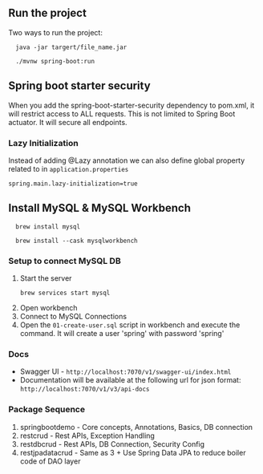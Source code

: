 ## Run the project

Two ways to run the project:

```shell
  java -jar targert/file_name.jar
```

```shell
  ./mvnw spring-boot:run
```

## Spring boot starter security
When you add the spring-boot-starter-security dependency to pom.xml, it will restrict access to ALL requests. This is not limited to Spring Boot actuator. It will secure all endpoints.


### Lazy Initialization
Instead of adding @Lazy annotation we can also define global property related to in `application.properties`
```properties
spring.main.lazy-initialization=true
```

## Install MySQL & MySQL Workbench
```shell
  brew install mysql
```
```shell
  brew install --cask mysqlworkbench
```


### Setup to connect MySQL DB

1. Start the server
    ```shell
    brew services start mysql
    ```
2. Open workbench
3. Connect to MySQL Connections
4. Open the `01-create-user.sql` script in workbench and execute the command. It will create a user 'spring' with password 'spring'

### Docs
- Swagger UI - `http://localhost:7070/v1/swagger-ui/index.html`
- Documentation will be available at the following url for json format: `http://localhost:7070/v1/v3/api-docs`

### Package Sequence
1. springbootdemo - Core concepts, Annotations, Basics, DB connection
2. restcrud - Rest APIs, Exception Handling
3. restdbcrud - Rest APIs, DB Connection, Security Config
4. restjpadatacrud - Same as 3 + Use Spring Data JPA to reduce boiler code of DAO layer 